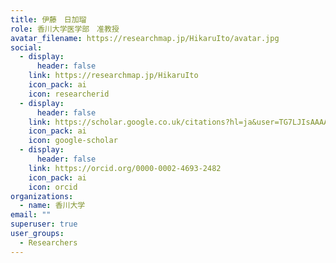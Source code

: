 ```yaml
---
title: 伊藤　日加瑠
role: 香川大学医学部　准教授
avatar_filename: https://researchmap.jp/HikaruIto/avatar.jpg
social:
  - display:
      header: false
    link: https://researchmap.jp/HikaruIto
    icon_pack: ai
    icon: researcherid
  - display:
      header: false
    link: https://scholar.google.co.uk/citations?hl=ja&user=TG7LJIsAAAAJ
    icon_pack: ai
    icon: google-scholar
  - display:
      header: false
    link: https://orcid.org/0000-0002-4693-2482
    icon_pack: ai
    icon: orcid
organizations:
  - name: 香川大学
email: ""
superuser: true
user_groups:
  - Researchers
---
```

